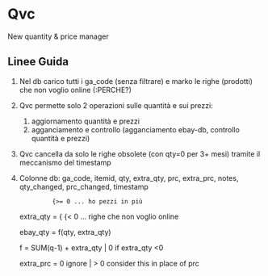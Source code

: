 Qvc
===

New quantity & price manager


Linee Guida
-----------

1. Nel db carico tutti i ga_code (senza filtrare) e marko le righe (prodotti) che non voglio online (:PERCHE?)
2. Qvc permette solo 2 operazioni sulle quantità e sui prezzi:
	1. aggiornamento quantità e prezzi
	2. agganciamento e controllo (agganciamento ebay-db, controllo quantità e prezzi)
3. Qvc cancella da solo le righe obsolete (con qty=0 per 3+ mesi) tramite il meccanismo del timestamp
4. Colonne db: ga_code, itemid, qty, extra_qty, prc, extra_prc, notes, qty_changed, prc_changed, timestamp



                {>= 0 ... ho pezzi in più
    extra_qty = {
                {< 0  ... righe che non voglio online


    ebay_qty = f(qty, extra_qty)

    f = SUM(q-1) + extra_qty | 0 if extra_qty <0

    extra_prc = 0 ignore | > 0 consider this in place of prc 